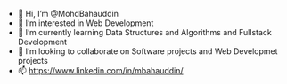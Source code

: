 - 👋 Hi, I’m @MohdBahauddin
- 👀 I’m interested in Web Development
- 🌱 I’m currently learning Data Structures and Algorithms and Fullstack Development
- 💞️ I’m looking to collaborate on Software projects and Web Developmet projects
- 📫 https://www.linkedin.com/in/mbahauddin/

<!---
MohdBahauddin/MohdBahauddin is a ✨ special ✨ repository because its `README.md` (this file) appears on your GitHub profile.
You can click the Preview link to take a look at your changes.
--->
